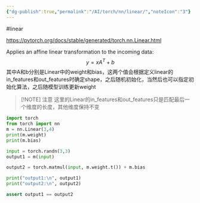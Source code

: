 ```yaml
---
{"dg-publish":true,"permalink":"/AI/torch/nn/linear/","noteIcon":"3"}
---
```


#linear

https://pytorch.org/docs/stable/generated/torch.nn.Linear.html

Applies an affine linear transformation to the incoming data: 
$$
y=xA^{T} + b
$$
其中A和b分别是Linear中的weight和bias，这两个值会根据定义linear的in_features和out_features时确定shape，之后随机初始化，当然后也可以指定初始化算法，之后随模型训练更新weight


> [!NOTE] 注意
> 这里的Linear的in_features和out_features只是匹配最后一个维度的长度，其他维度保持不变


```py
import torch
from torch import nn
m = nn.Linear(3,4)
print(m.weight)
print(m.bias)

input = torch.randn(3,3)
output1 = m(input)

output2 = torch.matmul(input, m.weight.t()) + m.bias

print("output1:\n", output1)
print("output2:\n", output2)

assert output1 == output2


```